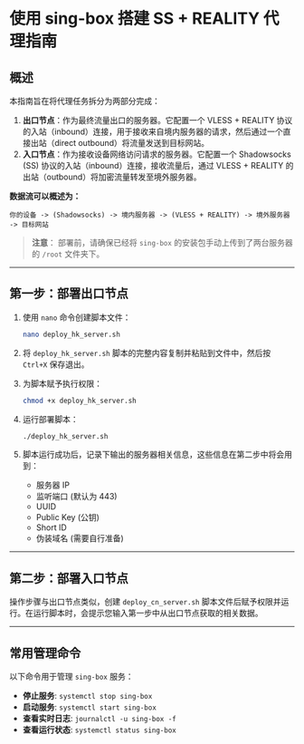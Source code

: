 # 使用 sing-box 搭建 SS + REALITY 代理指南

## 概述

本指南旨在将代理任务拆分为两部分完成：

1.  **出口节点**：作为最终流量出口的服务器。它配置一个 VLESS + REALITY 协议的入站（inbound）连接，用于接收来自境内服务器的请求，然后通过一个直接出站（direct outbound）将流量发送到目标网站。
2.  **入口节点**：作为接收设备网络访问请求的服务器。它配置一个 Shadowsocks (SS) 协议的入站（inbound）连接，接收流量后，通过 VLESS + REALITY 的出站（outbound）将加密流量转发至境外服务器。

**数据流可以概述为：**

`你的设备 -> (Shadowsocks) -> 境内服务器 -> (VLESS + REALITY) -> 境外服务器 -> 目标网站`

> **注意**：
> 部署前，请确保已经将 `sing-box` 的安装包手动上传到了两台服务器的 `/root` 文件夹下。

---

## 第一步：部署出口节点

1.  使用 `nano` 命令创建脚本文件：
    ```bash
    nano deploy_hk_server.sh
    ```
2.  将 `deploy_hk_server.sh` 脚本的完整内容复制并粘贴到文件中，然后按 `Ctrl+X` 保存退出。

3.  为脚本赋予执行权限：
    ```bash
    chmod +x deploy_hk_server.sh
    ```
4.  运行部署脚本：
    ```bash
    ./deploy_hk_server.sh
    ```
5.  脚本运行成功后，记录下输出的服务器相关信息，这些信息在第二步中将会用到：
    * 服务器 IP
    * 监听端口 (默认为 443)
    * UUID
    * Public Key (公钥)
    * Short ID
    * 伪装域名 (需要自行准备)

---

## 第二步：部署入口节点

操作步骤与出口节点类似，创建 `deploy_cn_server.sh` 脚本文件后赋予权限并运行。在运行脚本时，会提示您输入第一步中从出口节点获取的相关数据。

---

## 常用管理命令

以下命令用于管理 `sing-box` 服务：

* **停止服务**: `systemctl stop sing-box`
* **启动服务**: `systemctl start sing-box`
* **查看实时日志**: `journalctl -u sing-box -f`
* **查看运行状态**: `systemctl status sing-box`
